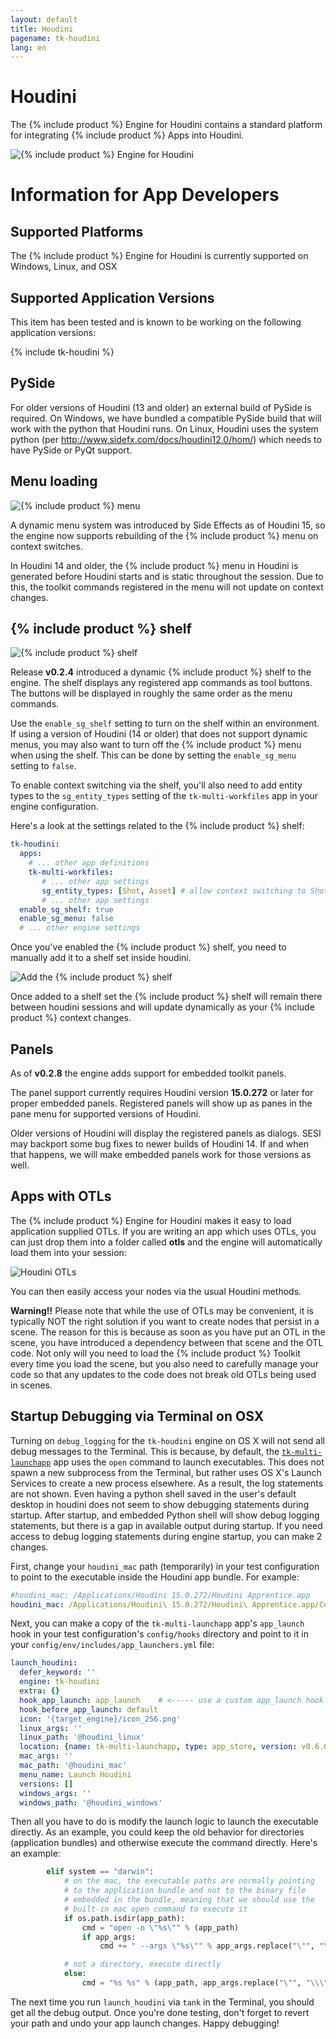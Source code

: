 ```yaml
---
layout: default
title: Houdini
pagename: tk-houdini
lang: en
---
```


# Houdini

The {% include product %} Engine for Houdini contains a standard platform for integrating {% include product %} Apps into Houdini.

![{% include product %} Engine for Houdini](../images/engines/houdini_engine.png)


# Information for App Developers

## Supported Platforms

The {% include product %} Engine for Houdini is currently supported on Windows, Linux, and OSX

## Supported Application Versions

This item has been tested and is known to be working on the following application versions: 

{% include tk-houdini %}

## PySide

For older versions of Houdini (13 and older) an external build of PySide is required. On Windows, we have bundled a compatible PySide build that will work with the python that Houdini runs. On Linux, Houdini uses the system python (per http://www.sidefx.com/docs/houdini12.0/hom/) which needs to have PySide or PyQt support.

## Menu loading

![{% include product %} menu](../images/engines/houdini_menu.png)

A dynamic menu system was introduced by Side Effects as of Houdini 15, so the engine now supports rebuilding of the {% include product %} menu on context switches. 

In Houdini 14 and older, the {% include product %} menu in Houdini is generated before Houdini starts and is static throughout the session. Due to this, the toolkit commands registered in the menu will not update on context changes.

## {% include product %} shelf

![{% include product %} shelf](../images/engines/houdini_shelf.png)

Release **v0.2.4** introduced a dynamic {% include product %} shelf to the engine. The shelf displays any registered app commands as tool buttons. The buttons will be displayed in roughly the same order as the menu commands.

Use the `enable_sg_shelf` setting to turn on the shelf within an environment. If using a version of Houdini (14 or older) that does not support dynamic menus, you may also want to turn off the {% include product %} menu when using the shelf. This can be done by setting the `enable_sg_menu` setting to `false`.

To enable context switching via the shelf, you'll also need to add entity types to the `sg_entity_types` setting of the `tk-multi-workfiles` app in your engine configuration.

Here's a look at the settings related to the {% include product %} shelf:

```yaml
tk-houdini:
  apps:
    # ... other app definitions
    tk-multi-workfiles:
       # ... other app settings
       sg_entity_types: [Shot, Asset] # allow context switching to Shots or Assets
       # ... other app settings
  enable_sg_shelf: true
  enable_sg_menu: false
  # ... other engine settings
```

Once you've enabled the {% include product %} shelf, you need to manually add it to a shelf set inside houdini. 

![Add the {% include product %} shelf](../images/engines/add_shelf.png)

Once added to a shelf set the {% include product %} shelf will remain there between houdini sessions and will update dynamically as your {% include product %} context changes. 

## Panels

As of **v0.2.8** the engine adds support for embedded toolkit panels.

The panel support currently requires Houdini version **15.0.272** or later for proper embedded panels. Registered panels will show up as panes in the pane  menu for supported versions of Houdini.

Older versions of Houdini will display the registered panels as dialogs. SESI may backport some bug fixes to newer builds of Houdini 14. If and when that happens, we will make embedded panels work for those versions as well. 

## Apps with OTLs

The {% include product %} Engine for Houdini makes it easy to load application supplied OTLs. If you are writing an app which uses OTLs, you can just drop them into a folder called **otls** and the engine will automatically load them into your session:

![Houdini OTLs](../images/engines/otls_path.png)

You can then easily access your nodes via the usual Houdini methods.

**Warning!!** Please note that while the use of OTLs may be convenient, it is typically NOT the right solution if you want to create nodes that persist in a scene. The reason for this is because as soon as you have put an OTL in the scene, you have introduced a dependency between that scene and the OTL code. Not only will you need to load the {% include product %} Toolkit every time you load the scene, but you also need to carefully manage your code so that any updates to the code does not break old OTLs being used in scenes.

## Startup Debugging via Terminal on OSX

Turning on `debug_logging` for the `tk-houdini` engine on OS X will not send all debug messages to the Terminal. This is because, by default, the [`tk-multi-launchapp`](https://github.com/shotgunsoftware/tk-multi-launchapp) app uses the `open` command to launch executables. This does not spawn a new subprocess from the Terminal, but rather uses OS X's Launch Services to create a new process elsewhere. As a result, the log statements are not shown. Even having a python shell saved in the user's default desktop in houdini does not seem to show debugging statements during startup. After startup, and embedded Python shell will show debug logging statements, but there is a gap in available output during startup. If you need access to debug logging statements during engine startup, you can make 2 changes.

First, change your `houdini_mac` path (temporarily) in your test configuration to point to the executable inside the Houdini app bundle. For example:

```yaml
#houdini_mac: /Applications/Houdini 15.0.272/Houdini Apprentice.app
houdini_mac: /Applications/Houdini\ 15.0.272/Houdini\ Apprentice.app/Contents/MacOS/happrentice
```

Next, you can make a copy of the `tk-multi-launchapp` app's `app_launch` hook in your test configuration's `config/hooks` directory and point to it in your `config/env/includes/app_launchers.yml` file:

```yaml
launch_houdini:
  defer_keyword: ''
  engine: tk-houdini
  extra: {}
  hook_app_launch: app_launch    # <----- use a custom app_launch hook
  hook_before_app_launch: default
  icon: '{target_engine}/icon_256.png'
  linux_args: ''
  linux_path: '@houdini_linux'
  location: {name: tk-multi-launchapp, type: app_store, version: v0.6.6}
  mac_args: ''
  mac_path: '@houdini_mac'
  menu_name: Launch Houdini
  versions: []
  windows_args: ''
  windows_path: '@houdini_windows'
```

Then all you have to do is modify the launch logic to launch the executable directly. As an example, you could keep the old behavior for directories (application bundles) and otherwise execute the command directly. Here's an example: 

```python
        elif system == "darwin":
            # on the mac, the executable paths are normally pointing
            # to the application bundle and not to the binary file
            # embedded in the bundle, meaning that we should use the
            # built-in mac open command to execute it
            if os.path.isdir(app_path):
                cmd = "open -n \"%s\"" % (app_path)
                if app_args:
                    cmd += " --args \"%s\"" % app_args.replace("\"", "\\\"")

            # not a directory, execute directly
            else:
                cmd = "%s %s" % (app_path, app_args.replace("\"", "\\\""))
```

The next time you run `launch_houdini` via `tank` in the Terminal, you should get all the debug output. Once you're done testing, don't forget to revert your path and undo your app launch changes. Happy debugging!
